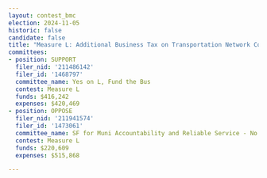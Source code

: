 ```yaml
---
layout: contest_bmc
election: 2024-11-05
historic: false
candidate: false
title: "Measure L: Additional Business Tax on Transportation Network Companies and Autonomous Vehicle Businesses to Fund Public Transportation"
committees:
- position: SUPPORT
  filer_nid: '211486142'
  filer_id: '1468797'
  committee_name: Yes on L, Fund the Bus
  contest: Measure L
  funds: $416,242
  expenses: $420,469
- position: OPPOSE
  filer_nid: '211941574'
  filer_id: '1473061'
  committee_name: SF for Muni Accountability and Reliable Service - No on Prop L
  contest: Measure L
  funds: $220,609
  expenses: $515,868

---
```

